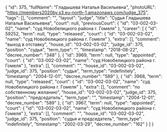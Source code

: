 {
    "id": 375,
    "fullName": "Гладышева Наталья Васильевна",
    "photoURL": "https://members2020by.s3.eu-north-1.amazonaws.com/judge_375",
    "tags": [],
    "comment": "",
    "layout": "judge",
    "title": "Судья Гладышева Наталья Васильевна",
    "court": null,
    "previousCourt": {
        "id": "03-002-03-02",
        "name": "суд Новобелицкого района г. Гомеля"
    },
    "career": [
        {
            "id": 59252,
            "term": null,
            "type": "released",
            "court": {
                "id": "03-002-03-02",
                "name": "суд Новобелицкого района г. Гомеля"
            },
            "extra": [],
            "comment": "выход в отставку",
            "house_id": "03-002-03-02",
            "judge_id": 375,
            "position": "судья",
            "term_type": "",
            "timestamp": "2018-08-22",
            "decree_number": "348"
        },
        {
            "id": 3969,
            "term": null,
            "type": "appointed",
            "court": {
                "id": "03-002-03-02",
                "name": "суд Новобелицкого района г. Гомеля"
            },
            "extra": [],
            "comment": "",
            "house_id": "03-002-03-02",
            "judge_id": 375,
            "position": "судья",
            "term_type": "indefinitely",
            "timestamp": "2004-12-01",
            "decree_number": "589"
        },
        {
            "id": 3968,
            "term": null,
            "type": "released",
            "court": {
                "id": "03-002-03-02",
                "name": "суд Новобелицкого района г. Гомеля"
            },
            "extra": [],
            "comment": "по собственному желанию",
            "house_id": "03-002-03-02",
            "judge_id": 375,
            "position": "председатель",
            "term_type": "",
            "timestamp": "2004-12-01",
            "decree_number": "589"
        },
        {
            "id": 3967,
            "term": null,
            "type": "appointed",
            "court": {
                "id": "03-002-03-02",
                "name": "суд Новобелицкого района г. Гомеля"
            },
            "extra": [],
            "comment": "",
            "house_id": "03-002-03-02",
            "judge_id": 375,
            "position": "судья и председатель",
            "term_type": "indefinitely",
            "timestamp": "2002-03-29",
            "decree_number": "162"
        }
    ]
}